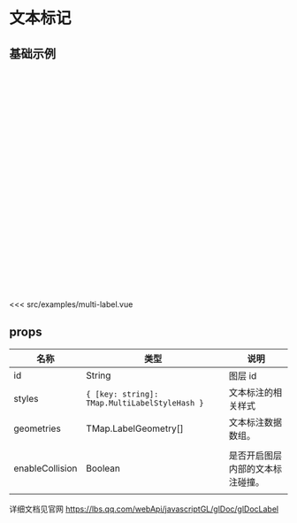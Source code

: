 # 文本标记

## 基础示例

<div style="height:400px"><DemoMultiLabel/></div>

<<< src/examples/multi-label.vue

## props

| 名称            | 类型                                          | 说明                             |
| --------------- | --------------------------------------------- | -------------------------------- |
| id              | String                                        | 图层 id                          |
| styles          | `{ [key: string]: TMap.MultiLabelStyleHash }` | 文本标注的相关样式               |
| geometries      | TMap.LabelGeometry[]                          | 文本标注数据数组。               |
|                 |
| enableCollision | Boolean                                       | 是否开启图层内部的文本标注碰撞。 |
|                 |

详细文档见官网 https://lbs.qq.com/webApi/javascriptGL/glDoc/glDocLabel
